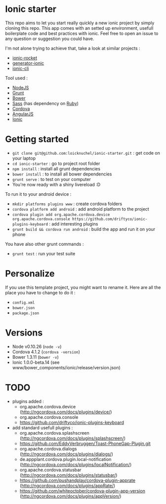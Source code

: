 # Ionic starter

This repo aims to let you start really quickly a new ionic project by simply cloning this repo. This app comes with an setted up environment, usefull boilerplate code and best practices with ionic.
Feel free to open an issue to any question or suggestion you could have.

I'm not alone trying to achieve that, take a look at similar projects :

- [ionic-rocket](https://github.com/yrezgui/ionic-rocket)
- [generator-ionic](https://github.com/diegonetto/generator-ionic)
- [ionic-cli](http://ionicframework.com/getting-started/)

Tool used :

- [NodeJS](http://nodejs.org/)
- [Grunt](http://gruntjs.com/)
- [Bower](http://bower.io/)
- [Sass](http://sass-lang.com/) (has dependency on [Ruby](https://www.ruby-lang.org/))
- [Cordova](http://cordova.apache.org/)
- [AngularJS](https://angularjs.org/)
- [Ionic](http://ionicframework.com/)

# Getting started

- `git clone git@github.com:loicknuchel/ionic-starter.git` : get code on your laptop
- `cd ionic-starter` : go to project root folder
- `npm install` : install all grunt dependencies
- `bower install` : to install all bower dependencies
- `grunt serve` : to test on your computer
- You're now ready with a shiny livereload :D

To run it to your android device :

- `mkdir platforms plugins www` : create cordova folders
- `cordova platform add android` : add android platform to the project
- `cordova plugin add org.apache.cordova.device org.apache.cordova.console https://github.com/driftyco/ionic-plugins-keyboard` : add interesting plugins
- `grunt build && cordova run android` : build the app and run it on your phone

You have also other grunt commands :

- `grunt test` : run your test suite

# Personalize

If you use this template project, you might want to rename it. Here are all the place you have to change to do it :

- `config.xml`
- `bower.json`
- `package.json`

# Versions

- Node v0.10.26 (`node -v`)
- Cordova 4.1.2 (`cordova -version`)
- Bower 1.3.11 (`bower -v`)
- Ionic 1.0.0-beta.14 (see www/bower_components/ionic/release/version.json)

# TODO

- plugins added :
    - org.apache.cordova.device (http://ngcordova.com/docs/plugins/device/)
    - org.apache.cordova.console
    - https://github.com/driftyco/ionic-plugins-keyboard
- add standard usefull plugins :
    - org.apache.cordova.splashscreen (http://ngcordova.com/docs/plugins/splashscreen/)
    - https://github.com/EddyVerbruggen/Toast-PhoneGap-Plugin.git
    - org.apache.cordova.dialogs (http://ngcordova.com/docs/plugins/dialogs/)
    - de.appplant.cordova.plugin.local-notification (http://ngcordova.com/docs/plugins/localNotification/)
    - org.apache.cordova.statusbar (http://ngcordova.com/docs/plugins/statusbar/)
    - https://github.com/pushandplay/cordova-plugin-apprate (http://ngcordova.com/docs/plugins/appRate/)
    - https://github.com/whiteoctober/cordova-plugin-app-version (http://ngcordova.com/docs/plugins/appVersion/)
